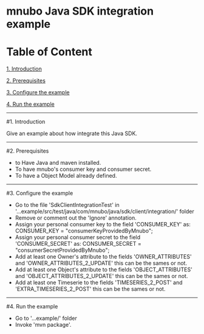 # mnubo Java SDK integration example

Table of Content
================
 
[1. Introduction](#section1)

[2. Prerequisites](#section2)

[3. Configure the example](#section3)

[4. Run the example](#section4)

---
#<a name="section1"></a>1. Introduction

Give an example about how integrate this Java SDK.

---
#<a name="section2"></a>2. Prerequisites

- to Have Java and maven installed.
- To have mnubo's consumer key and consumer secret.
- To have a Object Model already defined. 

---
#<a name="section3"></a>3. Configure the example

- Go to the file 'SdkClientIntegrationTest' in '...example/src/test/java/com/mnubo/java/sdk/client/integration/' folder
- Remove or comment out the 'Ignore' annotation.
- Assign your personal consumer key to the field 'CONSUMER_KEY' as: CONSUMER_KEY = "consumerKeyProvidedByMnubo";
- Assign your personal consumer secret to the field 'CONSUMER_SECRET' as: CONSUMER_SECRET = "consumerSecretProvidedByMnubo";
- Add at least one Owner's attribute to the fields 'OWNER_ATTRIBUTES' and 'OWNER_ATTRIBUTES_2_UPDATE' this can be the sames or not.
- Add at least one Object's attribute to the fields 'OBJECT_ATTRIBUTES' and 'OBJECT_ATTRIBUTES_2_UPDATE' this can be the sames or not.
- Add at least one Timeserie to the fields 'TIMESERIES_2_POST' and 'EXTRA_TIMESERIES_2_POST' this can be the sames or not.

---
#<a name="section4"></a>4. Run the example

- Go to '...example/' folder
- Invoke 'mvn package'.
